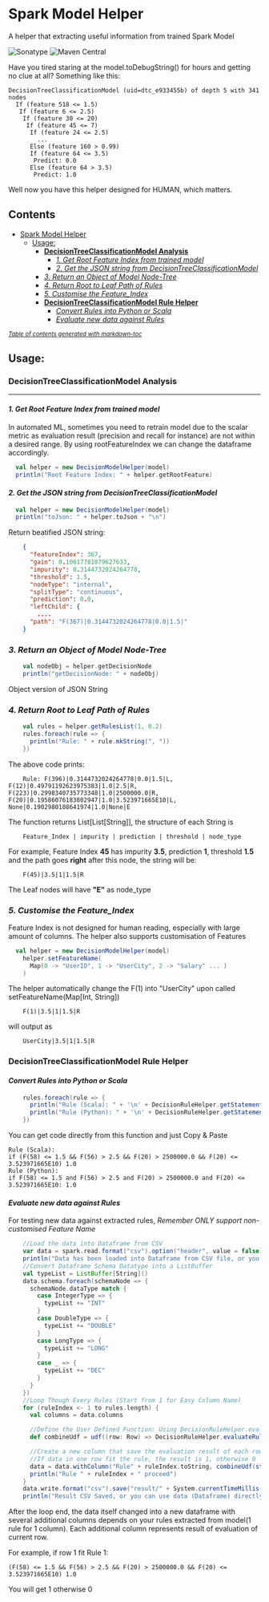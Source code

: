 # Spark Model Helper

A helper that extracting useful information from trained Spark Model

![Sonatype](https://img.shields.io/nexus/s/io.github.raistlintao/sparkmodelhelper_2.12?server=https%3A%2F%2Fs01.oss.sonatype.org%2F)
![Maven Central](https://img.shields.io/maven-central/v/io.github.raistlintao/sparkmodelhelper_2.12.svg)

Have you tired staring at the model.toDebugString() for hours and getting no clue at all? Something like this:
```text
DecisionTreeClassificationModel (uid=dtc_e933455b) of depth 5 with 341 nodes
  If (feature 518 <= 1.5)
   If (feature 6 <= 2.5)
    If (feature 30 <= 20)
     If (feature 45 <= 7)
      If (feature 24 <= 2.5)
        ...
      Else (feature 160 > 0.99)
      If (feature 64 <= 3.5)
       Predict: 0.0
      Else (feature 64 > 3.5)
       Predict: 1.0
```
Well now you have this helper designed for HUMAN, which matters.

## Contents
- [Spark Model Helper](#spark-model-helper)
    * [Usage:](#usage-)
        + [**DecisionTreeClassificationModel Analysis**](#--decisiontreeclassificationmodel-analysis--)
            - [_1. Get Root Feature Index from trained model_](#-1-get-root-feature-index-from-trained-model-)
            - [_2. Get the JSON string from DecisionTreeClassificationModel_](#-2-get-the-json-string-from-decisiontreeclassificationmodel-)
        + [_3. Return an Object of Model Node-Tree_](#-3-return-an-object-of-model-node-tree-)
        + [_4. Return Root to Leaf Path of Rules_](#-4-return-root-to-leaf-path-of-rules-)
        + [_5. Customise the Feature_Index_](#-5-customise-the-feature-index-)
        + [**DecisionTreeClassificationModel Rule Helper**](#--decisiontreeclassificationmodel-rule-helper--)
            - [_Convert Rules into Python or Scala_](#-convert-rules-into-python-or-scala-)
            - [_Evaluate new data against Rules_](#-evaluate-new-data-against-rules-)

<small><i><a href='http://ecotrust-canada.github.io/markdown-toc/'>Table of contents generated with markdown-toc</a></i></small>


## Usage:

### **DecisionTreeClassificationModel Analysis**
***

#### _1. Get Root Feature Index from trained model_

In automated ML, sometimes you need to retrain model due to the scalar metric as evaluation result (precision and recall
for instance) are not within a desired range. By using rootFeatureIndex we can change the dataframe accordingly.

```scala
  val helper = new DecisionModelHelper(model)
  println("Root Feature Index: " + helper.getRootFeature)
```

#### _2. Get the JSON string from DecisionTreeClassificationModel_

```scala
  val helper = new DecisionModelHelper(model)
  println("toJson: " + helper.toJson + "\n")
```

Return beatified JSON string:

```json
    {
      "featureIndex": 367,
      "gain": 0.10617781879627633,
      "impurity": 0.3144732024264778,
      "threshold": 1.5,
      "nodeType": "internal",
      "splitType": "continuous",
      "prediction": 0.0,
      "leftChild": {
        ....
      "path": "F(367)|0.3144732024264778|0.0|1.5|"
    }
```

### _3. Return an Object of Model Node-Tree_

```scala
    val nodeObj = helper.getDecisionNode
    println("getDecisionNode: " + nodeObj)
```

Object version of JSON String

### _4. Return Root to Leaf Path of Rules_

```scala
    val rules = helper.getRulesList(1, 0.2)
    rules.foreach(rule => {
      println("Rule: " + rule.mkString(", "))
    })
```
The above code prints:
```text
    Rule: F(396)|0.3144732024264778|0.0|1.5|L, F(12)|0.49791192623975383|1.0|2.5|R, F(223)|0.2998340735773348|1.0|2500000.0|R, F(20)|0.19586076183802947|1.0|3.523971665E10|L, None|0.1902980108641974|1.0|None|E
```
The function returns List[List[String]], the structure of each String is
```text
    Feature_Index | impurity | prediction | threshold | node_type
```
For example, Feature Index **45** has impurity **3.5**, prediction **1**, threshold **1.5** and the path goes **right** after this node, the string will be:
```text
    F(45)|3.5|1|1.5|R
```
The Leaf nodes will have **"E"** as node_type

### _5. Customise the Feature_Index_
Feature Index is not designed for human reading, especially with large amount of columns.
The helper also supports customisation of Features
```scala
  val helper = new DecisionModelHelper(model)
    helper.setFeatureName(
      Map(0 -> "UserID", 1 -> "UserCity", 2 -> "Salary" ... )
    )
```
The helper automatically change the F(1) into "UserCity" upon called setFeatureName(Map[Int, String])
```text
    F(1)|3.5|1|1.5|R
```
will output as 
```text
    UserCity|3.5|1|1.5|R
```

### **DecisionTreeClassificationModel Rule Helper**

#### _Convert Rules into Python or Scala_
```scala
    rules.foreach(rule => {
      println("Rule (Scala): " + '\n' + DecisionRuleHelper.getStatementFromPathList(rule, language = Language.Scala))
      println("Rule (Python): " + '\n' + DecisionRuleHelper.getStatementFromPathList(rule, language = Language.Python))
    })
```

You can get code directly from this function and just Copy & Paste
```text
Rule (Scala): 
if (F(58) <= 1.5 && F(56) > 2.5 && F(20) > 2500000.0 && F(20) <= 3.523971665E10) 1.0
Rule (Python): 
if F(58) <= 1.5 and F(56) > 2.5 and F(20) > 2500000.0 and F(20) <= 3.523971665E10: 1.0
```

#### _Evaluate new data against Rules_
For testing new data against extracted rules, *Remember ONLY support non-customised Feature Name*

```scala
    //Load the data into Dataframe from CSV
    var data = spark.read.format("csv").option("header", value = false).option("inferSchema", value = true).load("sample/testing_data.csv").na.drop("all")
    println("Data has been loaded into Dataframe from CSV file, or you can use existing Dataframe directly")
    //Convert Dataframe Schema Datatype into a ListBuffer
    val typeList = ListBuffer[String]()
    data.schema.foreach(schemaNode => {
      schemaNode.dataType match {
        case IntegerType => {
          typeList += "INT"
        }
        case DoubleType => {
          typeList += "DOUBLE"
        }
        case LongType => {
          typeList += "LONG"
        }
        case _ => {
          typeList += "DEC"
        }
      }
    })
    //Loop Though Every Rules (Start from 1 for Easy Column Name)
    for (ruleIndex <- 1 to rules.length) {
      val columns = data.columns

      //Define the User Defined Function: Using DecisionRuleHelper.evaluateRule
      def combineUdf = udf((row: Row) => DecisionRuleHelper.evaluateRule(row, rules(ruleIndex - 1), typeList.toList))

      //Create a new column that save the evaluation result of each rows into Column
      //If data in one row fit the rule, the result is 1, otherwise 0
      data = data.withColumn("Rule" + ruleIndex.toString, combineUdf(struct(columns.map(col): _*)))
      println("Rule " + ruleIndex + " proceed")
    }
    data.write.format("csv").save("result/" + System.currentTimeMillis() / 1000)
    println("Result CSV Saved, or you can use data (Dataframe) directly")
```

After the loop end, the data itself changed into a new dataframe with several additional columns depends on your rules 
extracted from model(1 rule for 1 column). 
Each additional column represents result of evaluation of current row.

For example, if row 1 fit Rule 1: 
```
(F(58) <= 1.5 && F(56) > 2.5 && F(20) > 2500000.0 && F(20) <= 3.523971665E10) 1.0
```
You will get 1 otherwise 0
